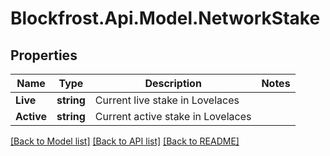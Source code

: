 # Blockfrost.Api.Model.NetworkStake
## Properties

Name | Type | Description | Notes
------------ | ------------- | ------------- | -------------
**Live** | **string** | Current live stake in Lovelaces | 
**Active** | **string** | Current active stake in Lovelaces | 

[[Back to Model list]](../README.md#documentation-for-models) [[Back to API list]](../README.md#documentation-for-api-endpoints) [[Back to README]](../README.md)

